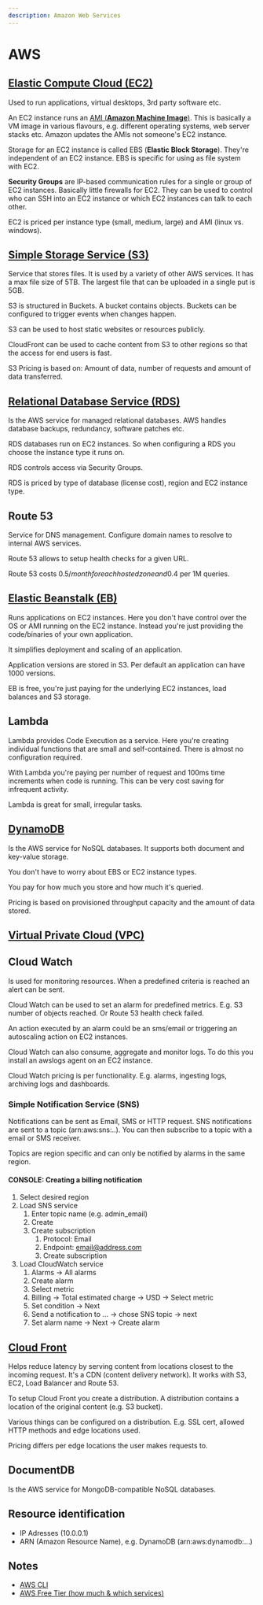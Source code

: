 ```yaml
---
description: Amazon Web Services
---
```


# AWS

## [Elastic Compute Cloud (EC2)](./#elastic-compute-cloud-ec2)

Used to run applications, virtual desktops, 3rd party software etc.

An EC2 instance runs an [AMI (**Amazon Machine Image**)](ec2/ami.md). This is basically a VM image in various flavours, e.g. different operating systems, web server stacks etc. Amazon updates the AMIs not someone's EC2 instance.

Storage for an EC2 instance is called EBS (**Elastic Block Storage**). They're independent of an EC2 instance. EBS is specific for using as file system with EC2.

**Security Groups** are IP-based communication rules for a single or group of EC2 instances. Basically little firewalls for EC2. They can be used to control who can SSH into an EC2 instance or which EC2 instances can talk to each other.

EC2 is priced per instance type (small, medium, large) and AMI (linux vs. windows).

## [Simple Storage Service (S3)](s3.md)

Service that stores files. It is used by a variety of other AWS services. It has a max file size of 5TB. The largest file that can be uploaded in a single put is 5GB.

S3 is structured in Buckets. A bucket contains objects. Buckets can be configured to trigger events when changes happen.

S3 can be used to host static websites or resources publicly.&#x20;

CloudFront can be used to cache content from S3 to other regions so that the access for end users is fast.

S3 Pricing is based on: Amount of data, number of requests and amount of data transferred.

## [Relational Database Service (RDS)](ec2/rds.md)

Is the AWS service for managed relational databases. AWS handles database backups, redundancy, software patches etc.

RDS databases run on EC2 instances. So when configuring a RDS you choose the instance type it runs on.

RDS controls access via Security Groups.

RDS is priced by type of database (license cost), region and EC2 instance type.

## Route 53

Service for DNS management. Configure domain names to resolve to internal AWS services.

Route 53 allows to setup health checks for a given URL.&#x20;

Route 53 costs 0.5$/month for each hosted zone and 0.4$ per 1M queries.

## [Elastic Beanstalk (EB)](ec2/eb.md)

Runs applications on EC2 instances. Here you don't have control over the OS or AMI running on the EC2 instance. Instead you're just providing the code/binaries of your own application.

It simplifies deployment and scaling of an application.

Application versions are stored in S3. Per default an application can have 1000 versions.

EB is free, you're just paying for the underlying EC2 instances, load balances and S3 storage.

## Lambda

Lambda provides Code Execution as a service. Here you're creating individual functions that are small and self-contained. There is almost no configuration required.

With Lambda you're paying per number of request and 100ms time increments when code is running. This can be very cost saving for infrequent activity.

Lambda is great for small, irregular tasks.

## [DynamoDB](dynamodb.md)

Is the AWS service for NoSQL databases. It supports both document and key-value storage.

You don't have to worry about EBS or EC2 instance types.

You pay for how much you store and how much it's queried.

Pricing is based on provisioned throughput capacity and the amount of data stored.

## [Virtual Private Cloud (VPC)](./#virtual-private-cloud-vpc)

## Cloud Watch

Is used for monitoring resources. When a predefined criteria is reached an alert can be sent.

Cloud Watch can be used to set an alarm for predefined metrics. E.g. S3 number of objects reached. Or Route 53 health check failed.

An action executed by an alarm could be an sms/email or triggering an autoscaling action on EC2 instances.

Cloud Watch can also consume, aggregate and monitor logs. To do this you install an awslogs agent on an EC2 instance.

&#x20;Cloud Watch pricing is per functionality. E.g. alarms, ingesting logs, archiving logs and dashboards.

### Simple Notification Service (SNS)

Notifications can be sent as Email, SMS or HTTP request. SNS notifications are sent to a topic (arn:aws:sns:..). You can then subscribe to a topic with a email or SMS receiver.

Topics are region specific and can only be notified by alarms in the same region.

#### CONSOLE: Creating a billing notification

1. Select desired region
2. Load SNS service
   1. Enter topic name (e.g. admin\_email)
   2. Create
   3. Create subscription
      1. Protocol: Email
      2. Endpoint: email@address.com
      3. Create subscription
3. Load CloudWatch service
   1. Alarms -> All alarms
   2. Create alarm
   3. Select metric
   4. Billing -> Total estimated charge -> USD -> Select metric
   5. Set condition -> Next
   6. Send a notification to ... -> chose SNS topic -> next
   7. Set alarm  name -> Next -> Create alarm

## [Cloud Front](./#cloud-front)

Helps reduce latency by serving content from locations closest to the incoming request. It's a CDN (content delivery network). It works with S3, EC2, Load Balancer and Route 53.

To setup Cloud Front you create a distribution. A distribution contains a location of the original content (e.g. S3 bucket).

Various things can be configured on a distribution. E.g. SSL cert, allowed HTTP methods and edge locations used.

Pricing differs per edge locations the user makes requests to.

## DocumentDB

Is the AWS service for MongoDB-compatible NoSQL databases.

## Resource identification

* IP Adresses (10.0.0.1)
* ARN (Amazon Resource Name), e.g. DynamoDB (arn:aws:dynamodb:...)

## Notes

* [AWS CLI](https://aws.amazon.com/cli/)
* [AWS Free Tier (how much & which services)](https://aws.amazon.com/free/?all-free-tier.sort-by=item.additionalFields.SortRank\&all-free-tier.sort-order=asc\&awsf.Free%20Tier%20Types=\*all\&awsf.Free%20Tier%20Categories=\*all)






